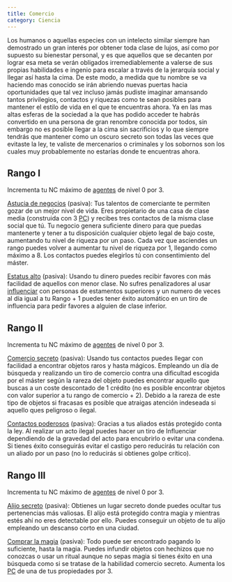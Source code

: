 ```yaml
---
title: Comercio
category: Ciencia
---
```


Los humanos o aquellas especies con un intelecto similar siempre han demostrado un gran interés por obtener toda clase de lujos, así como por supuesto su bienestar personal, y es que aquellos que se decanten por lograr esa meta se verán obligados irremediablemente a valerse de sus propias habilidades e ingenio para escalar a través de la jerarquía social y llegar así hasta la cima. De este modo, a medida que tu nombre se va haciendo mas conocido se irán abriendo nuevas puertas hacia oportunidades que tal vez incluso jamás pudiste imaginar amansando tantos privilegios, contactos y riquezas como te sean posibles para mantener el estilo de vida en el que te encuentras ahora. Ya en las mas altas esferas de la sociedad a la que has podido acceder te habrás convertido en una persona de gran renombre conocida por todos, sin embargo no es posible llegar a la cima sin sacrificios y lo que siempre tendrás que mantener como un oscuro secreto son todas las veces que evitaste la ley, te valiste de mercenarios o criminales y los sobornos son los cuales muy probablemente no estarías donde te encuentras ahora.

## Rango I 

Incrementa tu NC máximo de [agentes](https://raldamain.com/rules/Reglas%20adicionales/agentes.html) de nivel 0 por 3.

<u>Astucia de negocios</u> (pasiva): Tus talentos de comerciante te permiten gozar de un mejor nivel de vida. Eres propietario de una casa de clase media (construida con 3 [PC](https://raldamain.com/rules/Reglas%20adicionales/bases.html)) y recibes tres contactos de la misma clase social que tú. Tu negocio genera suficiente dinero para que puedas mantenerte y tener a tu disposición cualquier objeto legal de bajo coste, aumentando tu nivel de riqueza por un paso. Cada vez que asciendes un rango puedes volver a aumentar tu nivel de riqueza por 1, llegando como máximo a 8. Los contactos puedes elegirlos tú con consentimiento del máster.

<u>Estatus alto</u> (pasiva): Usando tu dinero puedes recibir favores con más facilidad de aquellos con menor clase. No sufres penalizadores al usar [influenciar](https://raldamain.com/rules/Rangos/Social/influenciar.html) con personas de estamentos superiores y un numero de veces al día igual a tu Rango + 1 puedes tener éxito automático en un tiro de influencia para pedir favores a alguien de clase inferior.

## Rango II 

Incrementa tu NC máximo de [agentes](https://raldamain.com/rules/Reglas%20adicionales/agentes.html) de nivel 0 por 3.

<u>Comercio secreto</u> (pasiva): Usando tus contactos puedes llegar con facilidad a encontrar objetos raros y hasta mágicos. Empleando un día de búsqueda y realizando un tiro de comercio contra una dificultad escogida por el máster según la rareza del objeto puedes encontrar aquello que buscas a un coste descontado de 1 crédito (no es posible encontrar objetos con valor superior a tu rango de comercio + 2). Debido a la rareza de este tipo de objetos si fracasas es posible que atraigas atención indeseada si aquello ques peligroso o ilegal.

<u>Contactos poderosos</u> (pasiva): Gracias a tus aliados estás protegido conta la ley. Al realizar un acto ilegal puedes hacer un tiro de Influenciar dependiendo de la gravedad del acto para encubrirlo o evitar una condena. Si tienes éxito conseguirás evitar el castigo pero reducirás tu relación con un aliado por un paso (no lo reducirás si obtienes golpe crítico).

## Rango III 

Incrementa tu NC máximo de [agentes](https://raldamain.com/rules/Reglas%20adicionales/agentes.html) de nivel 0 por 3.

<u>Alijo secreto</u> (pasiva): Obtienes un lugar secreto donde puedes ocultar tus pertenencias más valiosas. El alijo está protegido contra magia y mientras estés ahí no eres detectable por ello. Puedes conseguir un objeto de tu alijo empleando un descanso corto en una ciudad.

<u>Comprar la magia</u> (pasiva): Todo puede ser encontrado pagando lo suficiente, hasta la magia. Puedes infundir objetos con hechizos que no conozcas o usar un ritual aunque no sepas magia si tienes éxito en una búsqueda como si se tratase de la habilidad comercio secreto. Aumenta los [PC](https://raldamain.com/rules/Reglas%20adicionales/bases.html) de una de tus propiedades por 3.


